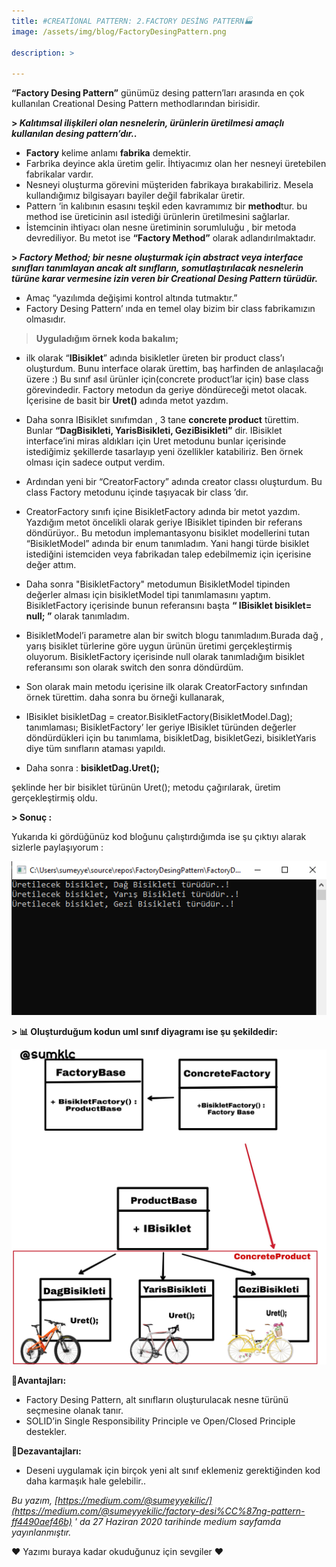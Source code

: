 ```yaml
---
title: #CREATİONAL PATTERN: 2.FACTORY DESİNG PATTERN🏭
image: /assets/img/blog/FactoryDesingPattern.png

description: >

---
```


**“Factory Desing Pattern”** günümüz desing pattern’ları arasında en çok kullanılan Creational Desing Pattern methodlarından birisidir.

**> _Kalıtımsal ilişkileri olan nesnelerin, ürünlerin üretilmesi amaçlı kullanılan desing pattern’dır.._**

-   **Factory** kelime anlamı **fabrika** demektir.
-   Farbrika deyince akla üretim gelir. İhtiyacımız olan her nesneyi üretebilen fabrikalar vardır.
-   Nesneyi oluşturma görevini müşteriden fabrikaya bırakabiliriz. Mesela kullandığımız bilgisayarı bayiler değil fabrikalar üretir.
-   Pattern ‘in kalıbının esasını teşkil eden kavramımız bir **method**tur. bu method ise üreticinin asıl istediği ürünlerin üretilmesini sağlarlar.
-   İstemcinin ihtiyacı olan nesne üretiminin sorumluluğu , bir metoda devrediliyor. Bu metot ise **“Factory Method”** olarak adlandırılmaktadır.

**> **_Factory Method; bir nesne oluşturmak için abstract veya interface sınıfları tanımlayan ancak alt sınıfların, somutlaştırılacak nesnelerin türüne karar vermesine izin veren bir Creational Desing Pattern türüdür._****

-   Amaç “yazılımda değişimi kontrol altında tutmaktır.”
-   Factory Desing Pattern’ ında en temel olay bizim bir class fabrikamızın olmasıdır.

> **Uyguladığım örnek koda bakalım;**

<script src=”(https://gist.github.com/sumeyyekilic/0be860b57a86cc2405b401b8c15a5fa3.js)"></script> 

-   ilk olarak “**IBisiklet**” adında bisikletler üreten bir product class’ı oluşturdum. Bunu interface olarak ürettim, baş harfinden de anlaşılacağı üzere :) Bu sınıf asıl ürünler için(concrete product’lar için) base class görevindedir. Factory metodun da geriye döndüreceği metot olacak. İçerisine de basit bir **Uret()** adında metot yazdım.

-   Daha sonra IBisiklet sınıfımdan , 3 tane **concrete product** türettim. Bunlar **“DagBisikleti, YarisBisikleti, GeziBisikleti”** dir. IBisiklet interface’ini miras aldıkları için Uret metodunu bunlar içerisinde istediğimiz şekillerde tasarlayıp yeni özellikler katabiliriz. Ben örnek olması için sadece output verdim.

-   Ardından yeni bir “CreatorFactory” adında creator classı oluşturdum. Bu class Factory metodunu içinde taşıyacak bir class ’dır.

-   CreatorFactory sınıfı içine BisikletFactory adında bir metot yazdım. Yazdığım metot öncelikli olarak geriye IBisiklet tipinden bir referans döndürüyor.. Bu metodun implemantasyonu bisiklet modellerini tutan “BisikletModel” adında bir enum tanımladım. Yani hangi türde bisiklet istediğini istemciden veya fabrikadan talep edebilmemiz için içerisine değer attım.

-   Daha sonra "BisikletFactory" metodumun BisikletModel tipinden değerler alması için bisikletModel tipi tanımlamasını yaptım. BisikletFactory içerisinde bunun referansını başta **“ IBisiklet bisiklet= null; ”** olarak tanımladım.

-   BisikletModel’i parametre alan bir switch blogu tanımladıım.Burada dağ , yarış bisiklet türlerine göre uygun ürünün üretimi gerçekleştirmiş oluyorum. BisikletFactory içerisinde null olarak tanımladığım bisiklet referansımı son olarak switch den sonra döndürdüm.

-   Son olarak main metodu içerisine ilk olarak CreatorFactory sınfından örnek türettim. daha sonra bu örneği kullanarak,

-   IBisiklet bisikletDag = creator.BisikletFactory(BisikletModel.Dag); tanımlaması; BisikletFactory’ ler geriye IBisiklet türünden değerler döndürdükleri için bu tanımlama, bisikletDag, bisikletGezi, bisikletYaris diye tüm sınıfların ataması yapıldı.

-   Daha sonra : **bisikletDag.Uret();**

şeklinde her bir bisiklet türünün Uret(); metodu çağırılarak, üretim gerçekleştirmiş oldu.

**> **Sonuç :****

Yukarıda ki gördüğünüz kod bloğunu çalıştırdığımda ise şu çıktıyı alarak sizlerle paylaşıyorum :

![singletonDesingPattern](/assets/img/blog/fdp.png)

**> **📊 Oluşturduğum kodun uml sınıf diyagramı ise şu şekildedir:****

![singletonDesingPattern](/assets/img/blog/FactoryDesingPattern2.jpg)


**📌Avantajları:**

-   Factory Desing Pattern, alt sınıfların oluşturulacak nesne türünü seçmesine olanak tanır.
-   SOLID’in Single Responsibility Principle ve Open/Closed Principle destekler.

**📌Dezavantajları:**

-   Deseni uygulamak için birçok yeni alt sınıf eklemeniz gerektiğinden kod daha karmaşık hale gelebilir..

_Bu yazım, [https://medium.com/@sumeyyekilic/](https://medium.com/@sumeyyekilic/factory-desi%CC%87ng-pattern-ff4490aef46b) ' da 27 Haziran 2020 tarihinde medium sayfamda yayınlanmıştır._

❤ Yazımı buraya kadar okuduğunuz için sevgiler ❤